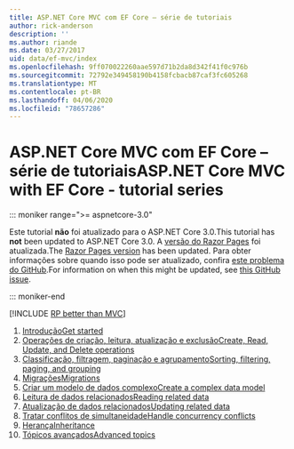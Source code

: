 ```yaml
---
title: ASP.NET Core MVC com EF Core – série de tutoriais
author: rick-anderson
description: ''
ms.author: riande
ms.date: 03/27/2017
uid: data/ef-mvc/index
ms.openlocfilehash: 9ff070022260aae597d71b2da8d342f41f0c976b
ms.sourcegitcommit: 72792e349458190b4158fcbacb87caf3fc605268
ms.translationtype: MT
ms.contentlocale: pt-BR
ms.lasthandoff: 04/06/2020
ms.locfileid: "78657286"
---
```

# <a name="aspnet-core-mvc-with-ef-core---tutorial-series"></a><span data-ttu-id="3b319-102">ASP.NET Core MVC com EF Core – série de tutoriais</span><span class="sxs-lookup"><span data-stu-id="3b319-102">ASP.NET Core MVC with EF Core - tutorial series</span></span>

::: moniker range=">= aspnetcore-3.0"

<span data-ttu-id="3b319-103">Este tutorial **não** foi atualizado para o ASP.NET Core 3.0.</span><span class="sxs-lookup"><span data-stu-id="3b319-103">This tutorial has **not** been updated to ASP.NET Core 3.0.</span></span> <span data-ttu-id="3b319-104">A [versão do Razor Pages](xref:data/ef-rp/intro) foi atualizada.</span><span class="sxs-lookup"><span data-stu-id="3b319-104">The [Razor Pages version](xref:data/ef-rp/intro) has been updated.</span></span> <span data-ttu-id="3b319-105">Para obter informações sobre quando isso pode ser atualizado, confira [este problema do GitHub](https://github.com/dotnet/AspNetCore.Docs/issues/13920).</span><span class="sxs-lookup"><span data-stu-id="3b319-105">For information on when this might be updated, see [this GitHub issue](https://github.com/dotnet/AspNetCore.Docs/issues/13920).</span></span>

::: moniker-end

[!INCLUDE [RP better than MVC](../../includes/RP-EF/rp-over-mvc.md)]

1. [<span data-ttu-id="3b319-106">Introdução</span><span class="sxs-lookup"><span data-stu-id="3b319-106">Get started</span></span>](xref:data/ef-mvc/intro)
1. [<span data-ttu-id="3b319-107">Operações de criação, leitura, atualização e exclusão</span><span class="sxs-lookup"><span data-stu-id="3b319-107">Create, Read, Update, and Delete operations</span></span>](xref:data/ef-mvc/crud)
1. [<span data-ttu-id="3b319-108">Classificação, filtragem, paginação e agrupamento</span><span class="sxs-lookup"><span data-stu-id="3b319-108">Sorting, filtering, paging, and grouping</span></span>](xref:data/ef-mvc/sort-filter-page)
1. [<span data-ttu-id="3b319-109">Migrações</span><span class="sxs-lookup"><span data-stu-id="3b319-109">Migrations</span></span>](xref:data/ef-mvc/migrations)
1. [<span data-ttu-id="3b319-110">Criar um modelo de dados complexo</span><span class="sxs-lookup"><span data-stu-id="3b319-110">Create a complex data model</span></span>](xref:data/ef-mvc/complex-data-model)
1. [<span data-ttu-id="3b319-111">Leitura de dados relacionados</span><span class="sxs-lookup"><span data-stu-id="3b319-111">Reading related data</span></span>](xref:data/ef-mvc/read-related-data)
1. [<span data-ttu-id="3b319-112">Atualização de dados relacionados</span><span class="sxs-lookup"><span data-stu-id="3b319-112">Updating related data</span></span>](xref:data/ef-mvc/update-related-data)
1. [<span data-ttu-id="3b319-113">Tratar conflitos de simultaneidade</span><span class="sxs-lookup"><span data-stu-id="3b319-113">Handle concurrency conflicts</span></span>](xref:data/ef-mvc/concurrency)
1. [<span data-ttu-id="3b319-114">Herança</span><span class="sxs-lookup"><span data-stu-id="3b319-114">Inheritance</span></span>](xref:data/ef-mvc/inheritance)
1. [<span data-ttu-id="3b319-115">Tópicos avançados</span><span class="sxs-lookup"><span data-stu-id="3b319-115">Advanced topics</span></span>](xref:data/ef-mvc/advanced)
